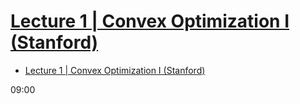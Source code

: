 # [Lecture 1 | Convex Optimization I (Stanford)](https://www.youtube.com/watch?v=McLq1hEq3UY)

- [Lecture 1 | Convex Optimization I (Stanford)](#lecture-1--convex-optimization-i-stanford)

09:00



